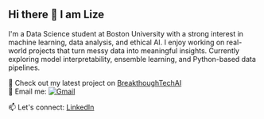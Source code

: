 ## Hi there 👋 I am Lize

<!--
**lc430/lc430** is a ✨ _special_ ✨ repository because its `README.md` (this file) appears on your GitHub profile.

Here are some ideas to get you started:

-->

I'm a Data Science student at Boston University with a strong interest in machine learning, data analysis, and ethical AI. I enjoy working on real-world projects that turn messy data into meaningful insights. Currently exploring model interpretability, ensemble learning, and Python-based data pipelines.

📌 Check out my latest project on [BreakthoughTechAI](https://github.com/lc430/incomplete-bttai-fall-ai-studio-project-repo)  
📧 Email me: <a href="mailto:chenlize0430@gmail.com"><img img src="https://img.shields.io/badge/gmail-%23EA4335.svg?style=plastic&logo=gmail&logoColor=white" alt="Gmail"/></a>

📫 Let's connect: [LinkedIn](https://www.linkedin.com/in/lize-chen-5b2438296/)  
